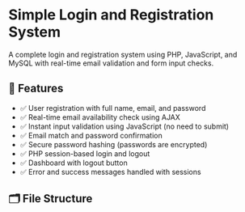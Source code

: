 # Simple Login and Registration System

A complete login and registration system using PHP, JavaScript, and MySQL with real-time email validation and form input checks.

## 🚀 Features

- ✅ User registration with full name, email, and password
- ✅ Real-time email availability check using AJAX
- ✅ Instant input validation using JavaScript (no need to submit)
- ✅ Email match and password confirmation
- ✅ Secure password hashing (passwords are encrypted)
- ✅ PHP session-based login and logout
- ✅ Dashboard with logout button
- ✅ Error and success messages handled with sessions

## 🗂 File Structure


